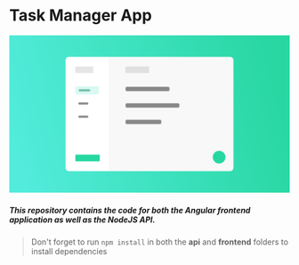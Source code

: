# Task Manager App

![Application Design Illustration](App_Illustration.png)
 

##### This repository contains the code for both the Angular frontend application as well as the NodeJS API. 

> Don't forget to run `npm install` in both the **api** and **frontend** folders to install dependencies

